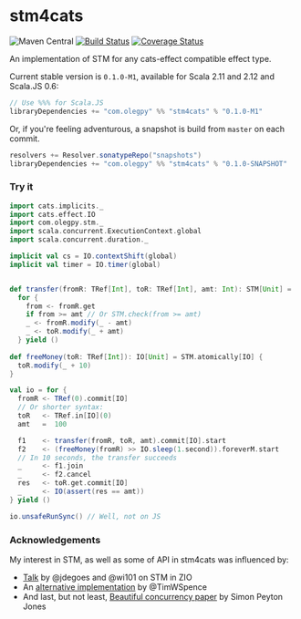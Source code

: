 # stm4cats
![Maven Central](https://img.shields.io/maven-central/v/com.olegpy/stm4cats_2.12.svg?color=06C)
[![Build Status](https://travis-ci.org/oleg-py/stm4cats.svg?branch=master)](https://travis-ci.org/oleg-py/stm4cats)
[![Coverage Status](https://coveralls.io/repos/github/oleg-py/stm4cats/badge.svg?branch=master)](https://coveralls.io/github/oleg-py/stm4cats?branch=master)


An implementation of STM for any cats-effect compatible effect type.

Current stable version is `0.1.0-M1`, available for Scala 2.11 and 2.12 and Scala.JS 0.6:
```scala
// Use %%% for Scala.JS
libraryDependencies += "com.olegpy" %% "stm4cats" % "0.1.0-M1"
```

Or, if you're feeling adventurous, a snapshot is build from `master` on each commit.
```scala
resolvers += Resolver.sonatypeRepo("snapshots")
libraryDependencies += "com.olegpy" %% "stm4cats" % "0.1.0-SNAPSHOT"
```

### Try it
```scala
import cats.implicits._
import cats.effect.IO
import com.olegpy.stm._
import scala.concurrent.ExecutionContext.global
import scala.concurrent.duration._

implicit val cs = IO.contextShift(global)
implicit val timer = IO.timer(global)


def transfer(fromR: TRef[Int], toR: TRef[Int], amt: Int): STM[Unit] =
  for {
    from <- fromR.get
    if from >= amt // Or STM.check(from >= amt)
    _ <- fromR.modify(_ - amt)
    _ <- toR.modify(_ + amt)
  } yield ()
  
def freeMoney(toR: TRef[Int]): IO[Unit] = STM.atomically[IO] {
  toR.modify(_ + 10)
}

val io = for {
  fromR <- TRef(0).commit[IO]
  // Or shorter syntax:
  toR   <- TRef.in[IO](0)
  amt   =  100

  f1    <- transfer(fromR, toR, amt).commit[IO].start
  f2    <- (freeMoney(fromR) >> IO.sleep(1.second)).foreverM.start
  // In 10 seconds, the transfer succeeds
  _     <- f1.join
  _     <- f2.cancel
  res   <- toR.get.commit[IO]
  _     <- IO(assert(res == amt))
} yield ()

io.unsafeRunSync() // Well, not on JS
```

### Acknowledgements 
My interest in STM, as well as some of API in stm4cats was influenced by:
- [Talk](https://www.youtube.com/watch?v=d6WWmia0BPM) by @jdegoes and @wi101 on STM in ZIO
- An [alternative implementation](https://github.com/TimWSpence/cats-stm) by @TimWSpence
- And last, but not least,
[Beautiful concurrency paper](https://www.microsoft.com/en-us/research/wp-content/uploads/2016/02/beautiful.pdf)
by Simon Peyton Jones
